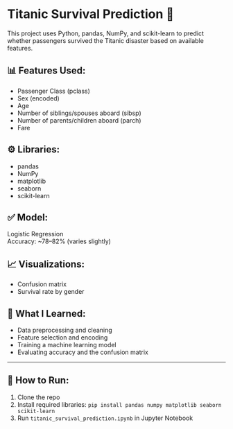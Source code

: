 # Titanic Survival Prediction 🚢

This project uses Python, pandas, NumPy, and scikit-learn to predict whether passengers survived the Titanic disaster based on available features.

## 📊 Features Used:
- Passenger Class (pclass)
- Sex (encoded)
- Age
- Number of siblings/spouses aboard (sibsp)
- Number of parents/children aboard (parch)
- Fare

## ⚙️ Libraries:
- pandas
- NumPy
- matplotlib
- seaborn
- scikit-learn

## ✅ Model:
Logistic Regression  
Accuracy: ~78–82% (varies slightly)

## 📈 Visualizations:
- Confusion matrix
- Survival rate by gender

## 🧠 What I Learned:
- Data preprocessing and cleaning
- Feature selection and encoding
- Training a machine learning model
- Evaluating accuracy and the confusion matrix

---

## 🚀 How to Run:
1. Clone the repo
2. Install required libraries: `pip install pandas numpy matplotlib seaborn scikit-learn`
3. Run `titanic_survival_prediction.ipynb` in Jupyter Notebook
